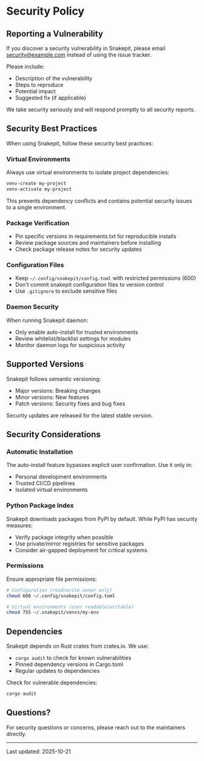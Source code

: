 # Security Policy

## Reporting a Vulnerability

If you discover a security vulnerability in Snakepit, please email security@example.com instead of using the issue tracker.

Please include:
- Description of the vulnerability
- Steps to reproduce
- Potential impact
- Suggested fix (if applicable)

We take security seriously and will respond promptly to all security reports.

## Security Best Practices

When using Snakepit, follow these security best practices:

### Virtual Environments

Always use virtual environments to isolate project dependencies:

```bash
venv-create my-project
venv-activate my-project
```

This prevents dependency conflicts and contains potential security issues to a single environment.

### Package Verification

- Pin specific versions in requirements.txt for reproducible installs
- Review package sources and maintainers before installing
- Check package release notes for security updates

### Configuration Files

- Keep `~/.config/snakepit/config.toml` with restricted permissions (600)
- Don't commit snakepit configuration files to version control
- Use `.gitignore` to exclude sensitive files

### Daemon Security

When running Snakepit daemon:

- Only enable auto-install for trusted environments
- Review whitelist/blacklist settings for modules
- Monitor daemon logs for suspicious activity

## Supported Versions

Snakepit follows semantic versioning:
- Major versions: Breaking changes
- Minor versions: New features
- Patch versions: Security fixes and bug fixes

Security updates are released for the latest stable version.

## Security Considerations

### Automatic Installation

The auto-install feature bypasses explicit user confirmation. Use it only in:
- Personal development environments
- Trusted CI/CD pipelines
- Isolated virtual environments

### Python Package Index

Snakepit downloads packages from PyPI by default. While PyPI has security measures:
- Verify package integrity when possible
- Use private/mirror registries for sensitive packages
- Consider air-gapped deployment for critical systems

### Permissions

Ensure appropriate file permissions:

```bash
# Configuration (read/write owner only)
chmod 600 ~/.config/snakepit/config.toml

# Virtual environments (user readable/writable)
chmod 755 ~/.snakepit/venvs/my-env
```

## Dependencies

Snakepit depends on Rust crates from crates.io. We use:
- `cargo audit` to check for known vulnerabilities
- Pinned dependency versions in Cargo.toml
- Regular updates to dependencies

Check for vulnerable dependencies:

```bash
cargo audit
```

## Questions?

For security questions or concerns, please reach out to the maintainers directly.

---

Last updated: 2025-10-21
